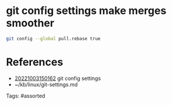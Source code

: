 # git config settings make merges smoother
```bash
git config --global pull.rebase true
```

# References
- [20221003150162](/zet/20221003150162/) git config settings
- ~/kb/linux/git-settings.md

Tags:
    #assorted

